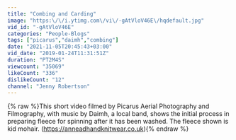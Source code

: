 ```yaml
---
title: "Combing and Carding"
image: "https:\/\/i.ytimg.com\/vi\/-gAtVloV46E\/hqdefault.jpg"
vid_id: "-gAtVloV46E"
categories: "People-Blogs"
tags: ["picarus","daimh","combing"]
date: "2021-11-05T20:45:43+03:00"
vid_date: "2019-01-24T11:31:51Z"
duration: "PT2M4S"
viewcount: "35069"
likeCount: "336"
dislikeCount: "12"
channel: "Jenny Robertson"
---
```

{% raw %}This short video filmed by Picarus Aerial Photography and Filmography, with music by Daimh, a local band, shows the initial process in preparing fleece for spinning after it has been washed. The fleece shown is kid mohair. (<a rel="nofollow" target="blank" href="https://anneadhandknitwear.co.uk)">https://anneadhandknitwear.co.uk)</a>{% endraw %}
